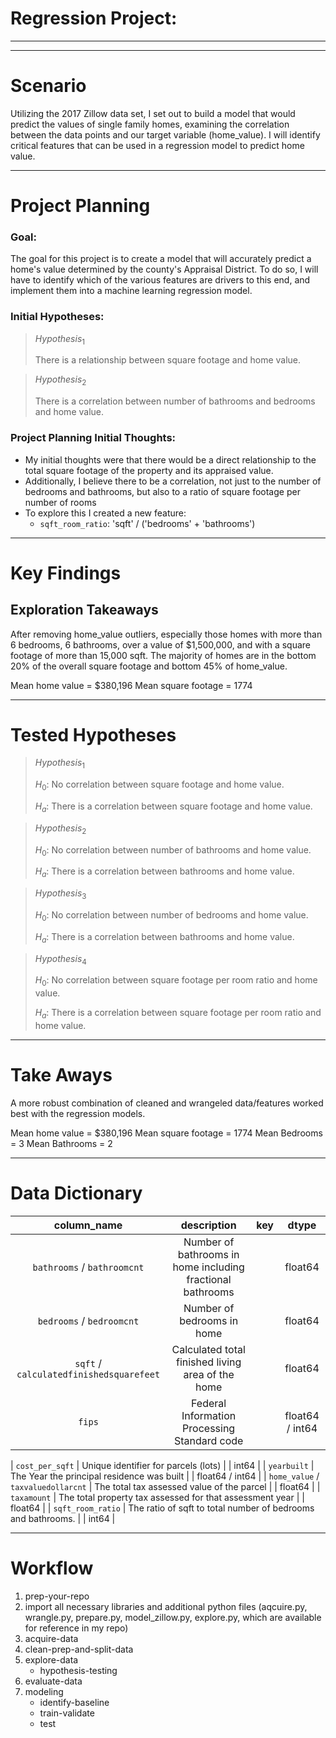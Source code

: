 
# Regression Project: 

___
___

# <a name="scenario"></a>Scenario
Utilizing the 2017 Zillow data set, I set out to build a model that would predict the values of single family homes, examining the correlation between the data points and our target variable (home_value). I will identify critical features that can be used in a regression model to predict home value. 
___

# <a name="project-planning"></a>Project Planning
### Goal:
The goal for this project is to create a model that will accurately predict a home's value determined by the county's Appraisal District. To do so, I will have to identify which of the various features are drivers to this end, and implement them into a machine learning regression model. 

### Initial Hypotheses:

>$Hypothesis_{1}$
>
> There is a relationship between square footage and home value.


>$Hypothesis_{2}$
>
> There is a correlation between number of bathrooms and bedrooms and home value.

### Project Planning Initial Thoughts:
- My initial thoughts were that there would be a direct relationship to the total square footage of the property and its appraised value.
- Additionally, I believe there to be a correlation, not just to the number of bedrooms and bathrooms, but also to a ratio of square footage per number of rooms
- To explore this I created a new feature:
    - `sqft_room_ratio`: 'sqft' / ('bedrooms' + 'bathrooms')
___
# <a name="key-findings"></a>Key Findings

## Exploration Takeaways
After removing home_value outliers, especially those homes with more than 6 bedrooms, 6 bathrooms, over a value of $1,500,000, and with a square footage of more than 15,000 sqft. The majority of homes are in the bottom 20% of the overall square footage and bottom 45% of home_value. 

Mean home value = $380,196
Mean square footage = 1774

___
# <a name="tested-hypotheses"></a>Tested Hypotheses

>$Hypothesis_{1}$
>
> $H_{0}$: No correlation between square footage and home value.
>
> $H_{a}$: There is a correlation between square footage and home value.


>$Hypothesis_{2}$
>
> $H_{0}$: No correlation between number of bathrooms and home value.
>
> $H_{a}$: There is a correlation between bathrooms and home value.


>$Hypothesis_{3}$
>
> $H_{0}$: No correlation between number of bedrooms and home value.
>
> $H_{a}$: There is a correlation between bathrooms and home value.


>$Hypothesis_{4}$
>
> $H_{0}$: No correlation between square footage per room ratio and home value.
>
> $H_{a}$: There is a correlation between square footage per room ratio and home value.
___
# <a name="take-aways"></a>Take Aways
A more robust combination of cleaned and wrangeled data/features worked best with the regression models.

Mean home value = $380,196
Mean square footage = 1774
Mean Bedrooms = 3
Mean Bathrooms = 2


___
# <a name="data-dictionary"></a>Data Dictionary
|                   column_name                   |                                                       description                                                       |                   key                  |       dtype      |
|:-----------------------------------------------:|:-----------------------------------------------------------------------------------------------------------------------:|:--------------------------------------:|:----------------:|
| `bathrooms` / `bathroomcnt`                     |    Number of bathrooms in home including fractional bathrooms                                                           |                                        | float64          |
| `bedrooms` /  `bedroomcnt`                      |    Number of bedrooms in home                                                                                           |                                        | float64          |
| `sqft` / `calculatedfinishedsquarefeet`  |    Calculated total finished living area of the home                                                                    |                                        | float64          |
|   `fips`        |    Federal Information Processing Standard code  |                                        | float64 /  int64 |

| `cost_per_sqft`                                      | Unique identifier for parcels (lots)                                                                                    |                                        | int64            |
|   `yearbuilt`                                   |    The Year the principal residence was built                                                                           |                                        | float64 /  int64 |
| `home_value` / `taxvaluedollarcnt`              |   The total tax assessed value of the parcel                                                                            |                                        | float64          |
| `taxamount`                           | The total property tax assessed for that assessment year                                                                |                                        | float64          |
| `sqft_room_ratio`                                        | The ratio of sqft to total number of bedrooms and bathrooms.                                                                                     |                                        | int64           |

___
# <a name="workflow"></a>Workflow

1. prep-your-repo
1. import all necessary libraries and additional python files (aqcuire.py, wrangle.py, prepare.py, model_zillow.py, explore.py, which are available for reference in my repo)
1. acquire-data
1. clean-prep-and-split-data
1. explore-data
    - hypothesis-testing
1. evaluate-data
1. modeling
    - identify-baseline
    - train-validate
    - test
    

